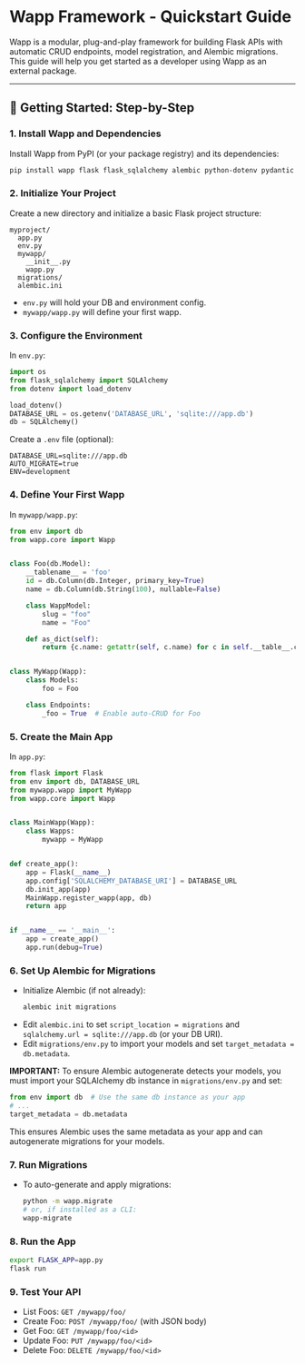 ﻿# Wapp Framework - Quickstart Guide

Wapp is a modular, plug-and-play framework for building Flask APIs with automatic CRUD endpoints, model registration, and Alembic migrations. This guide will help you get started as a developer using Wapp as an external package.

---

## 🚀 Getting Started: Step-by-Step

### 1. Install Wapp and Dependencies

Install Wapp from PyPI (or your package registry) and its dependencies:

```bash
pip install wapp flask flask_sqlalchemy alembic python-dotenv pydantic
```

### 2. Initialize Your Project

Create a new directory and initialize a basic Flask project structure:

```
myproject/
  app.py
  env.py
  mywapp/
    __init__.py
    wapp.py
  migrations/
  alembic.ini
```

- `env.py` will hold your DB and environment config.
- `mywapp/wapp.py` will define your first wapp.

### 3. Configure the Environment

In `env.py`:
```python
import os
from flask_sqlalchemy import SQLAlchemy
from dotenv import load_dotenv

load_dotenv()
DATABASE_URL = os.getenv('DATABASE_URL', 'sqlite:///app.db')
db = SQLAlchemy()
```

Create a `.env` file (optional):
```
DATABASE_URL=sqlite:///app.db
AUTO_MIGRATE=true
ENV=development
```

### 4. Define Your First Wapp

In `mywapp/wapp.py`:

```python
from env import db
from wapp.core import Wapp


class Foo(db.Model):
    __tablename__ = 'foo'
    id = db.Column(db.Integer, primary_key=True)
    name = db.Column(db.String(100), nullable=False)

    class WappModel:
        slug = "foo"
        name = "Foo"

    def as_dict(self):
        return {c.name: getattr(self, c.name) for c in self.__table__.columns}


class MyWapp(Wapp):
    class Models:
        foo = Foo

    class Endpoints:
        _foo = True  # Enable auto-CRUD for Foo
```

### 5. Create the Main App

In `app.py`:

```python
from flask import Flask
from env import db, DATABASE_URL
from mywapp.wapp import MyWapp
from wapp.core import Wapp


class MainWapp(Wapp):
    class Wapps:
        mywapp = MyWapp


def create_app():
    app = Flask(__name__)
    app.config['SQLALCHEMY_DATABASE_URI'] = DATABASE_URL
    db.init_app(app)
    MainWapp.register_wapp(app, db)
    return app


if __name__ == '__main__':
    app = create_app()
    app.run(debug=True)
```

### 6. Set Up Alembic for Migrations

- Initialize Alembic (if not already):
  ```bash
  alembic init migrations
  ```
- Edit `alembic.ini` to set `script_location = migrations` and `sqlalchemy.url = sqlite:///app.db` (or your DB URI).
- Edit `migrations/env.py` to import your models and set `target_metadata = db.metadata`.

**IMPORTANT:**
To ensure Alembic autogenerate detects your models, you must import your SQLAlchemy db instance in `migrations/env.py` and set:

```python
from env import db  # Use the same db instance as your app
# ...
target_metadata = db.metadata
```

This ensures Alembic uses the same metadata as your app and can autogenerate migrations for your models.

### 7. Run Migrations

- To auto-generate and apply migrations:
  ```bash
  python -m wapp.migrate
  # or, if installed as a CLI:
  wapp-migrate
  ```

### 8. Run the App

```bash
export FLASK_APP=app.py
flask run
```

### 9. Test Your API

- List Foos: `GET /mywapp/foo/`
- Create Foo: `POST /mywapp/foo/` (with JSON body)
- Get Foo: `GET /mywapp/foo/<id>`
- Update Foo: `PUT /mywapp/foo/<id>`
- Delete Foo: `DELETE /mywapp/foo/<id>`

